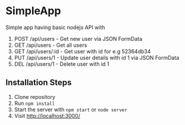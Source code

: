 # SimpleApp

Simple app having basic nodejs API with
1) POST /api/users - Get new user via JSON FormData
2) GET /api/users - Get all users
3) GET /api/users/:id - Get user with id for e.g 52364db34
4) PUT /api/users/1 - Update user details with id 1 via JSON FormData
5) DEL /api/users/1 - Delete user with id 1                 


## Installation Steps

1. Clone repository
2. Run `npm install`
3. Start the server with `npm start` or `node server`
4. Visit [http://localhost:3000/](http://localhost:3000/)


